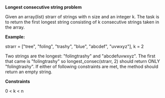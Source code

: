 **Longest consecutive string problem**

Given an array(list) strarr of strings with n size and an integer k. The task is to return the first longest string consisting of k consecutive strings taken in the array.

**Example:**

strarr = ["tree", "foling", "trashy", "blue", "abcdef", "uvwxyz"], k = 2

Two strings are the longest: "folingtrashy" and "abcdefuvwxyz".
The first that came is "folingtrashy" so
longest_consec(strarr, 2) should return ONLY "folingtrashy".
If either of following constraints are met, the method should return an empty string.

**Constraints**

0 < k < n